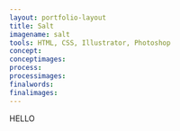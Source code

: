 ```yaml
---
layout: portfolio-layout
title: Salt
imagename: salt
tools: HTML, CSS, Illustrator, Photoshop
concept:
conceptimages:
process:
processimages:
finalwords:
finalimages:
---
```



HELLO
